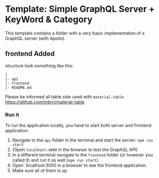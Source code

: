 # Template: Simple GraphQL Server + KeyWord & Category

This template contains a folder with a very basic implementation of a GraphQL server (with Apollo).

## frontend Added

structure look something like this:
```
|
|- api
|- frontend
|- README.md
```

Please be informed all table side used with `material-table` https://github.com/mbrn/material-table

### Run it

To run the application locally, you have to start both server and frontend application:
1. Navigate to the `api` folder in the terminal and start the server: `npm run start`
2. (Open `localhost:4000` in the browser to test the GraphQL API)
3. In a different terminal navigate to the `frontend` folder (or however you called it) and run it as well (`npm run start`).
4. Open `localhost:3000 in a browser to see the frontend application.
5. Make sure all of them is up.


